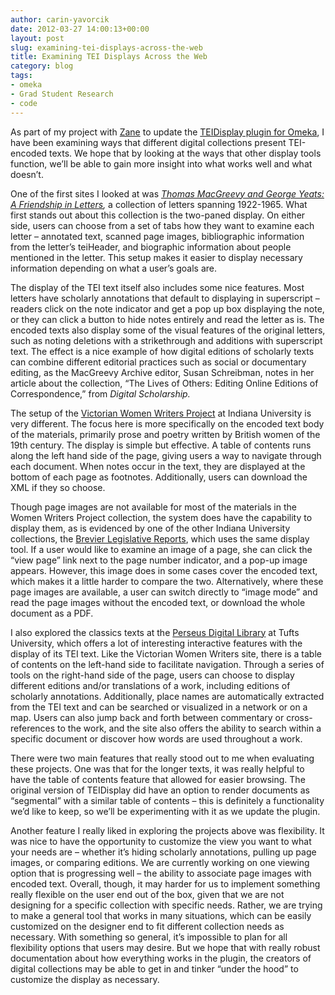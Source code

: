 ```yaml
---
author: carin-yavorcik
date: 2012-03-27 14:00:13+00:00
layout: post
slug: examining-tei-displays-across-the-web
title: Examining TEI Displays Across the Web
category: blog
tags:
- omeka
- Grad Student Research
- code
---
```


As part of my project with [Zane](http://www.scholarslab.org/author/zschwarzlose/) to update the [TEIDisplay plugin for Omeka](http://www.scholarslab.org/digital-humanities/an-update-to-teidisplay-for-omeka/), I have been examining ways that different digital collections present TEI-encoded texts. We hope that by looking at the ways that other display tools function, we’ll be able to gain more insight into what works well and what doesn’t.

One of the first sites I looked at was _[Thomas MacGreevy and George Yeats: A Friendship in Letters](http://www.macgreevy.org/collections/gyeats/index.html),_ a collection of letters spanning 1922-1965. What first stands out about this collection is the two-paned display. On either side, users can choose from a set of tabs how they want to examine each letter – annotated text, scanned page images, bibliographic information from the letter’s teiHeader, and biographic information about people mentioned in the letter. This setup makes it easier to display necessary information depending on what a user’s goals are.

The display of the TEI text itself also includes some nice features. Most letters have scholarly annotations that default to displaying in superscript – readers click on the note indicator and get a pop up box displaying the note, or they can click a button to hide notes entirely and read the letter as is. The encoded texts also display some of the visual features of the original letters, such as noting deletions with a strikethrough and additions with superscript text. The effect is a nice example of how digital editions of scholarly texts can combine different editorial practices such as social or documentary editing, as the MacGreevy Archive editor, Susan Schreibman, notes in her article about the collection, “The Lives of Others: Editing Online Editions of Correspondence,” from _Digital Scholarship._

The setup of the [Victorian Women Writers Project](http://webapp1.dlib.indiana.edu/vwwp/welcome.do) at Indiana University is very different. The focus here is more specifically on the encoded text body of the materials, primarily prose and poetry written by British women of the 19th century. The display is simple but effective. A table of contents runs along the left hand side of the page, giving users a way to navigate through each document. When notes occur in the text, they are displayed at the bottom of each page as footnotes. Additionally, users can download the XML if they so choose.

Though page images are not available for most of the materials in the Women Writers Project collection, the system does have the capability to display them, as is evidenced by one of the other Indiana University collections, the [Brevier Legislative Reports](http://webapp1.dlib.indiana.edu/brevier/welcome.do), which uses the same display tool. If a user would like to examine an image of a page, she can click the “view page” link next to the page number indicator, and a pop-up image appears. However, this image does in some cases cover the encoded text, which makes it a little harder to compare the two. Alternatively, where these page images are available, a user can switch directly to “image mode” and read the page images without the encoded text, or download the whole document as a PDF.

I also explored the classics texts at the [Perseus Digital Library](http://www.perseus.tufts.edu/hopper/) at Tufts University, which offers a lot of interesting interactive features with the display of its TEI text. Like the Victorian Women Writers site, there is a table of contents on the left-hand side to facilitate navigation. Through a series of tools on the right-hand side of the page, users can choose to display different editions and/or translations of a work, including editions of scholarly annotations. Additionally, place names are automatically extracted from the TEI text and can be searched or visualized in a network or on a map. Users can also jump back and forth between commentary or cross-references to the work, and the site also offers the ability to search within a specific document or discover how words are used throughout a work.

There were two main features that really stood out to me when evaluating these projects. One was that for the longer texts, it was really helpful to have the table of contents feature that allowed for easier browsing. The original version of TEIDisplay did have an option to render documents as “segmental” with a similar table of contents – this is definitely a functionality we’d like to keep, so we’ll be experimenting with it as we update the plugin.

Another feature I really liked in exploring the projects above was flexibility. It was nice to have the opportunity to customize the view you want to what your needs are – whether it’s hiding scholarly annotations, pulling up page images, or comparing editions. We are currently working on one viewing option that is progressing well – the ability to associate page images with encoded text. Overall, though, it may harder for us to implement something really flexible on the user end out of the box, given that we are not designing for a specific collection with specific needs. Rather, we are trying to make a general tool that works in many situations, which can be easily customized on the designer end to fit different collection needs as necessary. With something so general, it’s impossible to plan for all flexibility options that users may desire. But we hope that with really robust documentation about how everything works in the plugin, the creators of digital collections may be able to get in and tinker “under the hood” to customize the display as necessary.
